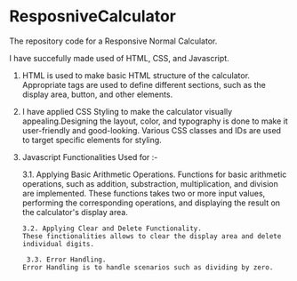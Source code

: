 # ResposniveCalculator
The repository code for a Responsive Normal Calculator.

I have succefully made used of HTML, CSS, and Javascript.

1. HTML is used to make basic HTML structure of the calculator. Appropriate tags are used 
to define different sections, such as the display area, button, and other elements.

2. I have applied CSS Styling to make the calculator visually appealing.Designing the layout,
color, and typography is done to make it user-friendly and good-looking. Various CSS classes and
IDs are used to target specific elements for styling.

3. Javascript Functionalities Used for :-

   3.1. Applying Basic Arithmetic Operations.
        Functions for basic arithmetic operations, such as addition, substraction, multiplication,
   and division are implemented. These functions takes two or more input values, performing the
   corresponding operations, and displaying the result on the calculator's display area.

       3.2. Applying Clear and Delete Functionality.
       These finctionalities allows to clear the display area and delete individual digits.

        3.3. Error Handling.
       Error Handling is to handle scenarios such as dividing by zero. 
